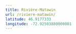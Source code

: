 ```yaml
---
title: Rivière-Matawin
url: /riviere-matawin/
latitude: 46.9177333
longitude: -72.92503880000001
---
```

